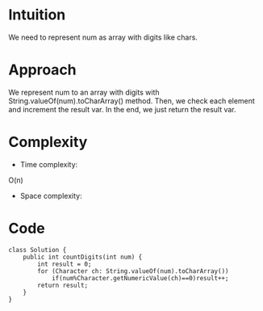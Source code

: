 # Intuition
<!-- Describe your first thoughts on how to solve this problem. -->
We need to represent num as array with digits like chars.
# Approach
<!-- Describe your approach to solving the problem. -->
We represent num to an array with digits with String.valueOf(num).toCharArray() method. Then, we check each element and increment the result var. In the end, we just return the result var.
# Complexity
- Time complexity:
<!-- Add your time complexity here, e.g. $$O(n)$$ -->
O(n)
- Space complexity:
<!-- Add your space complexity here, e.g. $$O(n)$$ -->

# Code
```
class Solution {
    public int countDigits(int num) {
        int result = 0;
        for (Character ch: String.valueOf(num).toCharArray())
            if(num%Character.getNumericValue(ch)==0)result++;
        return result;
    }
}
```